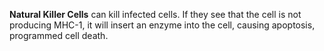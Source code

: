 **Natural Killer Cells** can kill infected cells. If they see that the cell is not producing MHC-1, it will insert an enzyme into the cell, causing apoptosis, programmed cell death.